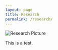 ```yaml
---
layout: page
title: Research
permalink: /research/
---
```


<img src="{{ site.baseurl }}/assets/locust_swarms.jpg" title="Research Picture" class="profile">

This is a test.